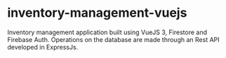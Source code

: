 # inventory-management-vuejs
Inventory management application built using VueJS 3, Firestore and Firebase Auth. 
Operations on the database are made through an Rest API developed in ExpressJs.
